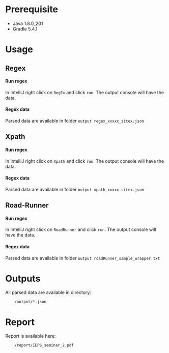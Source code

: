# Prerequisite
* Java 1.8.0_201
* Gradle 5.4.1


# Usage
## Regex
#### Run regex 
In IntelliJ right click on ```RegEx``` and click ```run```. The 
output console will have the data.
#### Regex data
Parsed data are available in folder ```output regex_xxxxx_sitex.json```

## Xpath
#### Run regex 
In IntelliJ right click on ```Xpath``` and click ```run```. The 
output console will have the data.
#### Regex data
Parsed data are available in folder ```output xpath_xxxxx_sitex.json```

## Road-Runner
#### Run regex 
In IntelliJ right click on ```RoadRunner``` and click ```run```. The 
output console will have the data.
#### Regex data
Parsed data are available in folder ```output roadRunner_sample_wrapper.txt```

# Outputs
All parsed data are available in directory:
        
        /output/*.json
        
# Report
Report is available here:
        
        /report/IEPS_seminar_2.pdf
        
